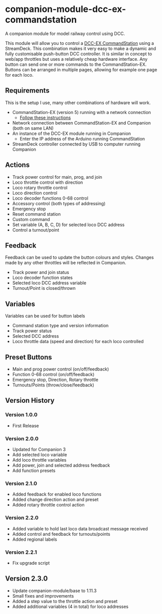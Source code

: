# companion-module-dcc-ex-commandstation

A companion module for model railway control using DCC.

This module will allow you to control a [DCC-EX CommandStation](https://dcc-ex.com/index.html) using a StreamDeck. This combination makes it very easy to make a dynamic and fully customisable push-button DCC controller. It is similar in concept to web/app throttles but uses a relatively cheap hardware interface. Any button can send one or more commands to the CommandStation-EX. Buttons can be arranged in multiple pages, allowing for example one page for each loco.

## Requirements
This is the setup I use, many other combinations of hardware will work.

* CommandStation-EX (version 5) running with a network connection
  * [Follow these instructions](https://dcc-ex.com/get-started/index.html)
* Network connection between CommandStation-EX and Companion (both on same LAN)
* An instance of the DCC-EX module running in Companion
  * Enter the IP address of the Arduino running CommandStation
* StreamDeck controller connected by USB to computer running Companion

## Actions
* Track power control for main, prog, and join
* Loco throttle control with direction
* Loco rotary throttle control
* Loco direction control
* Loco decoder functions 0-68 control
* Accessory control (both types of addressing)
* Emergency stop
* Reset command station
* Custom command
* Set variable (A, B, C, D) for selected loco DCC address
* Control a turnout/point

## Feedback
Feedback can be used to update the button colours and styles. Changes made by any other throttles will be reflected in Companion.
* Track power and join status
* Loco decoder function states
* Selected loco DCC address variable
* Turnout/Point is closed/thrown

## Variables
Variables can be used for button labels
* Command station type and version information
* Track power status
* Selected DCC address
* Loco throttle data (speed and direction) for each loco controlled

## Preset Buttons
* Main and prog power control (on/off/feedback)
* Function 0-68 control (on/off/feedback)
* Emergency stop, Direction, Rotary throttle
* Turnouts/Points (throw/close/feedback)

## Version History

### Version 1.0.0
* First Release

### Version 2.0.0
* Updated for Companion 3
* Add selected loco variable
* Add loco throttle variables
* Add power, join and selected address feedback
* Add function presets

### Version 2.1.0
* Added feedback for enabled loco functions
* Added change direction action and preset
* Added rotary throttle control action

### Version 2.2.0
* Added variable to hold last loco data broadcast message received
* Added control and feedback for turnouts/points
* Added regional labels

### Version 2.2.1
* Fix upgrade script

## Version 2.3.0
* Update companion-module/base to 1.11.3
* Small fixes and improvements
* Added a step value to the throttle action and preset
* Added additional variables (4 in total) for loco addresses

